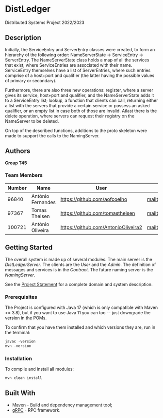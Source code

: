 # DistLedger

Distributed Systems Project 2022/2023

## Description

Initially, the ServiceEntry and ServerEntry classes were created, to form an hierarchy of the following order:
NameServerState -> ServiceEntry -> ServerEntry. The NameServerState class holds a map of all the services that exist,
where ServiceEntries are associated with their name. ServiceEntry themselves have a list of ServerEntries, where such
entries comprise of a host+port and qualifier (the latter having the possible values of primary or secondary).

Furthermore, there are also three new operations: register, where a server gives its service, host+port and qualifier,
and the NameServerState adds it to a ServiceEntry list; lookup, a function that clients can call, returning either a list
with the servers that provide a certain service or possess an asked qualifier, or an empty list in case both of those are
invalid. Atlast there is the delete operation, where servers can request their registry on the NameServer to be deleted.

On top of the described functions, additions to the proto skeleton were made to support the calls to the NamingServer.


## Authors

**Group T45**

### Team Members

| Number | Name                 | User                               | Email                                                  |
|--------|-------------------|---------------------------------------|--------------------------------------------------------|
| 96840  | António Fernandes | <https://github.com/aofcoelho>        | <mailto:antonio.oliveira.fernandes@tecnico.ulisboa.pt> |
| 97367  | Tomas Theisen     | <https://github.com/tomastheisen>     | <mailto:tomas.theisen@tecnico.ulisboa.pt>              |
| 100721 | António Oliveira  | <https://github.com/AntonioOliveira2> | <mailto:antonio.moreira.oliveira@tecnico.ulisboa.pt>   |

## Getting Started

The overall system is made up of several modules. The main server is the _DistLedgerServer_. The clients are the _User_ 
and the _Admin_. The definition of messages and services is in the _Contract_. The future naming server
is the _NamingServer_.

See the [Project Statement](https://github.com/tecnico-distsys/DistLedger) for a complete domain and system description.

### Prerequisites

The Project is configured with Java 17 (which is only compatible with Maven >= 3.8), but if you want to use Java 11 you
can too -- just downgrade the version in the POMs.

To confirm that you have them installed and which versions they are, run in the terminal:

```s
javac -version
mvn -version
```

### Installation

To compile and install all modules:

```s
mvn clean install
```

## Built With

* [Maven](https://maven.apache.org/) - Build and dependency management tool;
* [gRPC](https://grpc.io/) - RPC framework.
